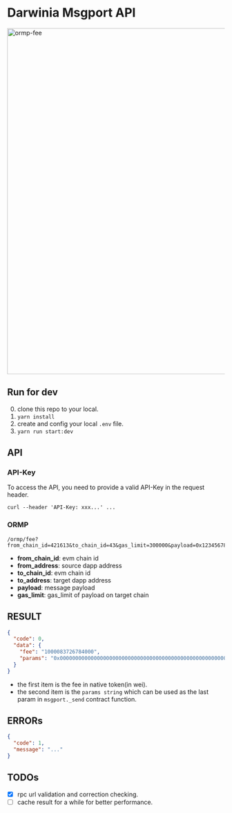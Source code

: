 # Darwinia Msgport API

<img width="800" alt="ormp-fee" src="https://github.com/darwinia-network/darwinia-msgport-api/assets/1608576/c9a7018d-9f02-4d74-9529-8cbfa7034309">



## Run for dev

0. clone this repo to your local.
1. `yarn install`
2. create and config your local `.env` file.
3. `yarn run start:dev`

## API

### API-Key

To access the API, you need to provide a valid API-Key in the request header.
```
curl --header 'API-Key: xxx...' ...
```

### ORMP  

```
/ormp/fee?from_chain_id=421613&to_chain_id=43&gas_limit=300000&payload=0x12345678&to_address=0xf5C6825015280CdfD0b56903F9F8B5A2233476F5&from_address=0xf5C6825015280CdfD0b56903F9F8B5A2233476F5
```

* **from_chain_id**: evm chain id
* **from_address**: source dapp address
* **to_chain_id**: evm chain id
* **to_address**: target dapp address
* **payload**: message payload
* **gas_limit**: gas_limit of payload on target chain

## RESULT

```json
{
  "code": 0,
  "data": {
    "fee": "1000083726784000",
    "params": "0x00000000000000000000000000000000000000000000000000000000000493e0"
  }
}
```

* the first item is the fee in native token(in wei).  
* the second item is the `params string` which can be used as the last param in `msgport._send` contract function.

## ERRORs

```json
{
  "code": 1,
  "message": "..."
}
```

## TODOs

- [x] rpc url validation and correction checking.
- [ ] cache result for a while for better performance.
